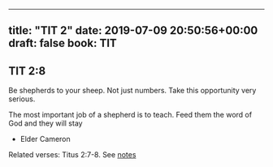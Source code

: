 
---
title: "TIT 2"
date: 2019-07-09 20:50:56+00:00
draft: false
book: TIT
---

## TIT 2:8

Be shepherds to your sheep. Not just numbers. Take this opportunity very serious.

The most important job of a shepherd is to teach. Feed them the word of God and they will stay 

- Elder Cameron

Related verses: Titus 2:7-8. See [notes](https://my.bible.com/notes/3204863125413945867)

